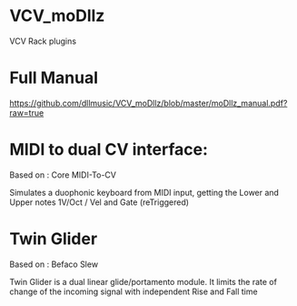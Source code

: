 # VCV_moDllz 
VCV Rack plugins

# Full Manual
https://github.com/dllmusic/VCV_moDllz/blob/master/moDllz_manual.pdf?raw=true

# MIDI to dual CV interface:

Based on : Core MIDI-To-CV

Simulates a duophonic keyboard from MIDI input, getting the Lower and Upper notes 1V/Oct / Vel and Gate (reTriggered)

# Twin Glider

Based on : Befaco Slew

Twin Glider is a dual linear glide/portamento module.
It limits the rate of change of the incoming signal with independent Rise and Fall time
